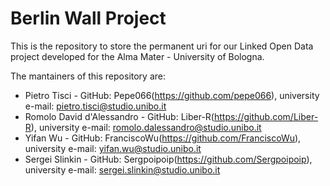 # Berlin Wall Project

This is the repository to store the permanent uri for our Linked Open Data project developed for the Alma Mater - University of Bologna.

The mantainers of this repository are:
* Pietro Tisci - GitHub: Pepe066(https://github.com/pepe066), university e-mail: pietro.tisci@studio.unibo.it
* Romolo David d'Alessandro - GitHub: Liber-R(https://github.com/Liber-R), university e-mail: romolo.dalessandro@studio.unibo.it
* Yifan Wu - GitHub: FranciscoWu(https://github.com/FranciscoWu), university e-mail: yifan.wu@studio.unibo.it
* Sergei Slinkin - GitHub: Sergpoipoip(https://github.com/Sergpoipoip), university e-mail: sergei.slinkin@studio.unibo.it
